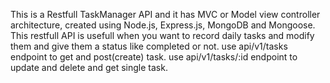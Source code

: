 This is a Restfull TaskManager API and it has MVC or Model view controller architecture, created using Node.js, Express.js, MongoDB and Mongoose. This restfull API is usefull when you want to record daily tasks and modify them and give them a status like completed or not.
use api/v1/tasks endpoint to get and post(create) task.
use api/v1/tasks/:id endpoint to update and delete and get single task.
